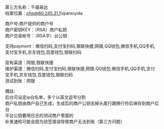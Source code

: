 第三方名称：千禧易达  
档案位置：php@60.245.31.1\qianxiyida  
 
商户号:商户提供的商户号  
商户密钥KEY：（RSA）商户私钥  
商户交易帐号：（RSA平）台公钥  
 
支持payment：微信扫码,支付宝扫码,银联快捷,网银,QQ钱包,微信手机,QQ手机,支付宝手机,京东钱包,百度钱包,银联扫码  
 
现有渠道：网银,银联快捷  
维护渠道：微信扫码,支付宝扫码,银联快捷,网银,QQ钱包,微信手机,QQ手机,支付宝手机,京东钱包,百度钱包,银联扫码  
测试到账：网银  

備註:  
后台可设定ip白名单，多个以英文逗号分割  
商户私钥由商户自己生成，生成后的商户公钥去掉头尾行跟换行符后保存到商户后台  
平台公钥要用日志的测试商户里面的  
补发通知可能会因为验签错误导致商户无法到账（第三方问题）